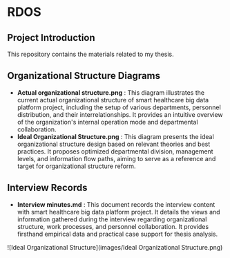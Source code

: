 # RDOS

## Project Introduction

This repository contains the materials related to my thesis.

## Organizational Structure Diagrams

* **Actual organizational structure.png** : This diagram illustrates the current actual organizational structure of smart healthcare big data platform project, including the setup of various departments, personnel distribution, and their interrelationships. It provides an intuitive overview of the organization's internal operation mode and departmental collaboration.
* **Ideal Organizational Structure.png** : This diagram presents the ideal organizational structure design based on relevant theories and best practices. It proposes optimized departmental division, management levels, and information flow paths, aiming to serve as a reference and target for organizational structure reform.

## Interview Records

* **Interview minutes.md** : This document records the interview content with smart healthcare big data platform project. It details the views and information gathered during the interview regarding organizational structure, work processes, and personnel collaboration. It provides firsthand empirical data and practical case support for thesis analysis.


![Ideal Organizational Structure](images/Ideal Organizational Structure.png)
